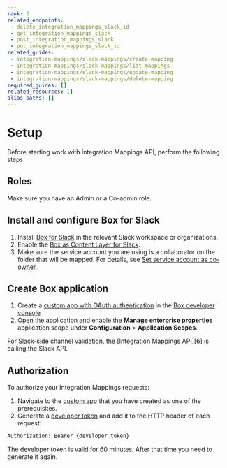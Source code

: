 ```yaml
---
rank: 2
related_endpoints:
 - delete_integration_mappings_slack_id
 - get_integration_mappings_slack
 - post_integration_mappings_slack
 - put_integration_mappings_slack_id
related_guides:
 - integration-mappings/slack-mappings/create-mapping
 - integration-mappings/slack-mappings/list-mappings
 - integration-mappings/slack-mappings/update-mapping
 - integration-mappings/slack-mappings/delete-mapping
required_guides: []
related_resources: []
alias_paths: []
---
```

# Setup

Before starting work with Integration Mappings API, perform
the following steps.

## Roles

Make sure you have an Admin or a Co-admin role.

## Install and configure Box for Slack

1. Install [Box for Slack][1] in the relevant Slack workspace or
organizations.
2. Enable the [Box as Content Layer for Slack][2].
3. Make sure the service account you are using is
a collaborator on the folder that will be mapped.
For details, see [Set service account as co-owner][3].

## Create Box application

1. Create a [custom app with OAuth authentication][4]
in the [Box developer console][5]
2. Open the application and
enable the **Manage enterprise properties** application
scope under **Configuration** > **Application Scopes**. 

<Message info>
 For Slack-side channel validation, the [Integration Mappings API][6]
 is calling the Slack API.
</Message>

## Authorization

To authorize your Integration Mappings requests:

1. Navigate to the [custom app][7] that you
have created as one of the prerequisites.
2. Generate a [developer token][8] and add it to
the HTTP header of each request: 

```bash
Authorization: Bearer {developer_token}
```

<Message info>
 The developer token is valid for 60 minutes. After that time you need
 to generate it again.
</Message>

[1]: https://support.box.com/hc/en-us/articles/360044195313-Installing-and-Using-the-Box-for-Slack-Integration
[2]: https://support.box.com/hc/en-us/articles/4415585987859-Box-as-the-Content-Layer-for-Slack
[3]: g://integration-mappings/slack-mappings/create-mapping#set-service-account-as-co-owner
[4]: g://authentication/oauth2/oauth2-setup
[5]: https://app.box.com/developers/console
[6]: e://get-integration-mappings-slack
[7]: g://applications/custom-apps
[8]: g://authentication/tokens/developer-tokens